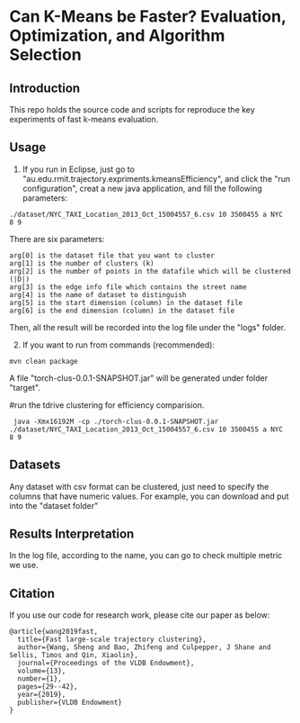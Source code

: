# Can K-Means be Faster? Evaluation, Optimization, and Algorithm Selection


## Introduction
This repo holds the source code and scripts for reproduce the key experiments of fast k-means evaluation.

## Usage


1. If you run in Eclipse, just go to "au.edu.rmit.trajectory.expriments.kmeansEfficiency", and click the "run configuration", creat a new java application, and fill the following parameters:

```
./dataset/NYC_TAXI_Location_2013_Oct_15004557_6.csv 10 3500455 a NYC  8 9
```
There are six parameters:
```
arg[0] is the dataset file that you want to cluster
arg[1] is the number of clusters (k)
arg[2] is the number of points in the datafile which will be clustered (|D|)
arg[3] is the edge info file which contains the street name
arg[4] is the name of dataset to distinguish
arg[5] is the start dimension (column) in the dataset file
arg[6] is the end dimension (column) in the dataset file
```
Then, all the result will be recorded into the log file under the "logs" folder.

2. If you want to run from commands (recommended):

```
mvn clean package
```
A file "torch-clus-0.0.1-SNAPSHOT.jar" will be generated under folder "target".

 #run the tdrive clustering for efficiency comparision.
```
 java -Xmx16192M -cp ./torch-clus-0.0.1-SNAPSHOT.jar ./dataset/NYC_TAXI_Location_2013_Oct_15004557_6.csv 10 3500455 a NYC  8 9
```

## Datasets
Any dataset with csv format can be clustered, just need to specify the columns that have numeric values.
For example, you can download and put into the "dataset folder"

## Results Interpretation
In the log file, according to the name, you can go to check multiple metric we use.


## Citation
If you use our code for research work, please cite our paper as below:
```
@article{wang2019fast,
  title={Fast large-scale trajectory clustering},
  author={Wang, Sheng and Bao, Zhifeng and Culpepper, J Shane and Sellis, Timos and Qin, Xiaolin},
  journal={Proceedings of the VLDB Endowment},
  volume={13},
  number={1},
  pages={29--42},
  year={2019},
  publisher={VLDB Endowment}
}
```
